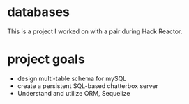 # databases
This is a project I worked on with a pair during Hack Reactor.

# project goals
* design multi-table schema for mySQL
* create a persistent SQL-based chatterbox server
* Understand and utilize ORM, Sequelize
